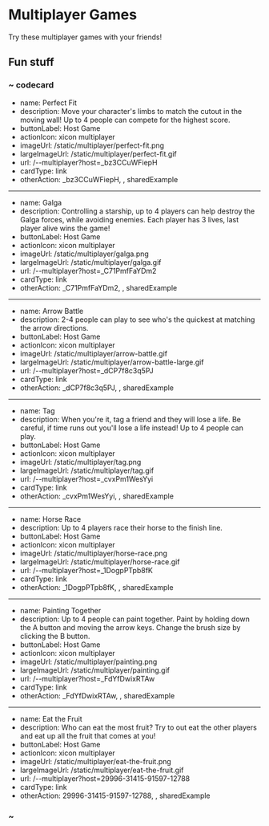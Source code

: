 # Multiplayer Games

Try these multiplayer games with your friends!

## Fun stuff

### ~ codecard
* name: Perfect Fit
* description: Move your character's limbs to match the cutout in the moving wall! Up to 4 people can compete for the highest score.
* buttonLabel: Host Game
* actionIcon: xicon multiplayer
* imageUrl: /static/multiplayer/perfect-fit.png
* largeImageUrl: /static/multiplayer/perfect-fit.gif
* url: /--multiplayer?host=_bz3CCuWFiepH
* cardType: link
* otherAction: _bz3CCuWFiepH, , sharedExample
---
* name: Galga
* description: Controlling a starship, up to 4 players can help destroy the Galga forces, while avoiding enemies. Each player has 3 lives, last player alive wins the game!
* buttonLabel: Host Game
* actionIcon: xicon multiplayer
* imageUrl: /static/multiplayer/galga.png
* largeImageUrl: /static/multiplayer/galga.gif
* url: /--multiplayer?host=_C71PmfFaYDm2
* cardType: link
* otherAction: _C71PmfFaYDm2, , sharedExample
---
* name: Arrow Battle
* description: 2-4 people can play to see who's the quickest at matching the arrow directions.
* buttonLabel: Host Game
* actionIcon: xicon multiplayer
* imageUrl: /static/multiplayer/arrow-battle.gif
* largeImageUrl: /static/multiplayer/arrow-battle-large.gif
* url: /--multiplayer?host=_dCP7f8c3q5PJ
* cardType: link
* otherAction: _dCP7f8c3q5PJ, , sharedExample
---
* name: Tag
* description: When you're it, tag a friend and they will lose a life. Be careful, if time runs out you'll lose a life instead! Up to 4 people can play.
* buttonLabel: Host Game
* actionIcon: xicon multiplayer
* imageUrl: /static/multiplayer/tag.png
* largeImageUrl: /static/multiplayer/tag.gif
* url: /--multiplayer?host=_cvxPm1WesYyi
* cardType: link
* otherAction: _cvxPm1WesYyi, , sharedExample
---
* name: Horse Race
* description: Up to 4 players race their horse to the finish line.
* buttonLabel: Host Game
* actionIcon: xicon multiplayer
* imageUrl: /static/multiplayer/horse-race.png
* largeImageUrl: /static/multiplayer/horse-race.gif
* url: /--multiplayer?host=_1DogpPTpb8fK
* cardType: link
* otherAction: _1DogpPTpb8fK, , sharedExample
---
* name: Painting Together
* description: Up to 4 people can paint together. Paint by holding down the A button and moving the arrow keys. Change the brush size by clicking the B button.
* buttonLabel: Host Game
* actionIcon: xicon multiplayer
* imageUrl: /static/multiplayer/painting.png
* largeImageUrl: /static/multiplayer/painting.gif
* url: /--multiplayer?host=_FdYfDwixRTAw
* cardType: link
* otherAction: _FdYfDwixRTAw, , sharedExample
---
* name: Eat the Fruit
* description: Who can eat the most fruit? Try to out eat the other players and eat up all the fruit that comes at you!
* buttonLabel: Host Game
* actionIcon: xicon multiplayer
* imageUrl: /static/multiplayer/eat-the-fruit.png
* largeImageUrl: /static/multiplayer/eat-the-fruit.gif
* url: /--multiplayer?host=29996-31415-91597-12788
* cardType: link
* otherAction: 29996-31415-91597-12788, , sharedExample
### ~
